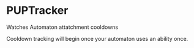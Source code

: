 # PUPTracker
Watches Automaton attatchment cooldowns

Cooldown tracking will begin once your automaton uses an ability once. 

